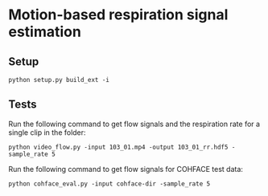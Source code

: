 # Motion-based respiration signal estimation

## Setup
`python setup.py build_ext -i`

## Tests
Run the following command to get flow signals and the respiration rate for a single clip in the folder:
```
python video_flow.py -input 103_01.mp4 -output 103_01_rr.hdf5 -sample_rate 5
```

Run the following command to get flow signals for COHFACE test data:
```
python cohface_eval.py -input cohface-dir -sample_rate 5
```
